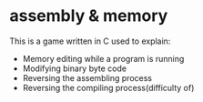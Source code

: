 # assembly & memory
This is a game written in C used to explain:
* Memory editing while a program is running
* Modifying binary byte code
* Reversing the assembling process
* Reversing the compiling process(difficulty of)
